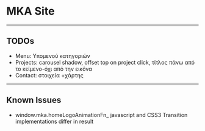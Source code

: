 # MKA Site

----
## TODOs

* Menu: Υπομενού κατηγοριών
* Projects: carousel shadow, offset top on project click, τίτλος πάνω από το κείμενο-όχι από την εικόνα
* Contact: στοιχεία +χάρτης

----
## Known Issues

* window.mka.homeLogoAnimationFn_ javascript and CSS3 Transition implementations differ in result